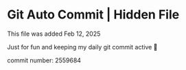 # Git Auto Commit | Hidden File

This file was added Feb 12, 2025

Just for fun and keeping my daily git commit active 🤪

commit number: 2559684
